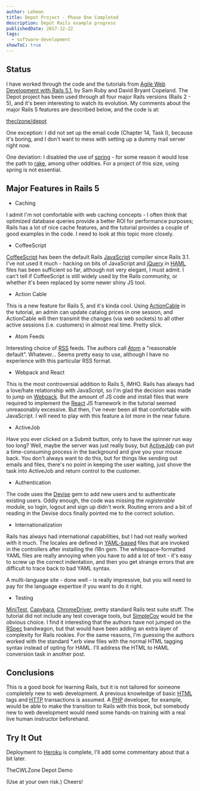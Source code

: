 ```yaml
---
author: Lehman
title: Depot Project - Phase One Completed
description: Depot Rails example progress
publishedDate: 2017-12-22
tags:
  - software-development
showToC: true
---
```


## Status

I have worked through the code and the tutorials from [Agile Web Development with Rails 5.1](https://pragprog.com/book/rails51/agile-web-development-with-rails-5-1), by Sam Ruby and David Bryant Copeland. The Depot project has been used through all four major Rails versions (Rails 2 - 5), and it's been interesting to watch its evolution. My comments about the major Rails 5 features are described below, and the code is at:

[theclzone/depot](https://github.com/thecwlzone/depot)

One exception: I did not set up the email code (Chapter 14, Task I), because it's boring, and I don't want to mess with setting up a dummy mail server right now.

One deviation: I disabled the use of [spring](https://github.com/rails/spring) - for some reason it would lose the path to [rake](https://github.com/ruby/rake), among other oddities. For a project of this size, using spring is not essential.

## Major Features in Rails 5

- Caching

I admit I'm not comfortable with web caching concepts - I often think that optimized database queries provide a better ROI for performance purposes; Rails has a lot of nice cache features, and the tutorial provides a couple of good examples in the code. I need to look at this topic more closely.

- CoffeeScript

[CoffeeScript](http://coffeescript.org/) has been the default Rails [JavaScript](https://www.javascript.com/) compiler since Rails 3.1. I've not used it much - hacking on bits of JavaScript and [jQuery](http://jquery.com/) in [HAML](http://haml.info/) files has been sufficient so far, although not very elegant, I must admit. I can't tell if CoffeeScript is still widely used by the Rails community, or whether it's been replaced by some newer shiny JS tool.

- Action Cable

This is a new feature for Rails 5, and it's kinda cool. Using [ActionCable](https://github.com/rails/actioncable) in the tutorial, an admin can update catalog prices in one session, and ActionCable will then transmit the changes (via web sockets) to all other active sessions (i.e. customers) in almost real time. Pretty slick.

- Atom Feeds

Interesting choice of [RSS](https://en.wikipedia.org/wiki/RSS) feeds. The authors call [Atom](<https://en.wikipedia.org/wiki/Atom_(standard)>) a "reasonable default". Whatever... Seems pretty easy to use, although I have no experience with this particular RSS format.

- Webpack and React

This is the most controversial addition to Rails 5, IMHO. Rails has always had a love/hate relationship with JavaScript, so I'm glad the decision was made to jump on [Webpack](https://webpack.js.org/). But the amount of JS code and install files that were required to implement the [React](https://reactjs.org/) JS framework in the tutorial seemed unreasonably excessive. But then, I've never been all that comfortable with JavaScript. I will need to play with this feature a _lot_ more in the near future.

- ActiveJob

Have you ever clicked on a Submit button, only to have the spinner run way too long? Well, maybe the server was just really busy, but [ActiveJob](https://github.com/rails/rails/tree/master/activejob) can put a time-consuming process in the background and give you your mouse back. You don't always want to do this, but for things like sending out emails and files, there's no point in keeping the user waiting, just shove the task into ActiveJob and return control to the customer.

- Authentication

The code uses the [Devise](https://github.com/plataformatec/devise) gem to add new users and to authenticate existing users. Oddly enough, the code was missing the _registerable_ module, so login, logout and sign up didn't work. Routing errors and a bit of reading in the Devise docs finally pointed me to the correct solution.

- Internationalization

Rails has always had international capabilities, but I had not really worked with it much. The locales are defined in [YAML-based](http://yaml.org/) files that are invoked in the controllers after installing the i18n gem. The whitespace-formatted YAML files are really annoying when you have to add a lot of text - it's easy to screw up the correct indentation, and then you get strange errors that are difficult to trace back to bad YAML syntax.

A multi-language site - done well - is really impressive, but you will need to pay for the language expertise if you want to do it right.

- Testing

[MiniTest](https://github.com/seattlerb/minitest), [Capybara](https://github.com/teamcapybara/capybara), [ChromeDriver](https://github.com/SeleniumHQ/selenium/wiki/ChromeDriver), pretty standard Rails test suite stuff. The tutorial did not include any test coverage tools, but [SimpleCov](https://github.com/SeleniumHQ/selenium/wiki/ChromeDriver) would be the obvious choice. I find it interesting that the authors have not jumped on the [RSpec](http://rspec.info/) bandwagon, but that would have been adding an extra layer of complexity for Rails rookies. For the same reasons, I'm guessing the authors worked with the standard \*.erb view files with the normal HTML tagging syntax instead of opting for HAML. I'll address the HTML to HAML conversion task in another post.

## Conclusions

This is a good book for learning Rails, but it is not tailored for someone completely new to web development. A previous knowledge of basic [HTML](https://en.wikipedia.org/wiki/HTML) tags and [HTTP](http://rspec.info/) transactions is assumed. A [PHP](http://php.net/) developer, for example, would be able to make the transition to Rails with this book, but somebody new to web development would need some hands-on training with a real live human instructor beforehand.

## Try It Out

Deployment to [Heroku](https://www.heroku.com/) is complete, I'll add some commentary about that a bit later.

TheCWLZone Depot Demo

(Use at your own risk.) Cheers!
